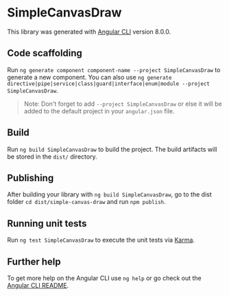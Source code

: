 # SimpleCanvasDraw

This library was generated with [Angular CLI](https://github.com/angular/angular-cli) version 8.0.0.

## Code scaffolding

Run `ng generate component component-name --project SimpleCanvasDraw` to generate a new component. You can also use `ng generate directive|pipe|service|class|guard|interface|enum|module --project SimpleCanvasDraw`.
> Note: Don't forget to add `--project SimpleCanvasDraw` or else it will be added to the default project in your `angular.json` file. 

## Build

Run `ng build SimpleCanvasDraw` to build the project. The build artifacts will be stored in the `dist/` directory.

## Publishing

After building your library with `ng build SimpleCanvasDraw`, go to the dist folder `cd dist/simple-canvas-draw` and run `npm publish`.

## Running unit tests

Run `ng test SimpleCanvasDraw` to execute the unit tests via [Karma](https://karma-runner.github.io).

## Further help

To get more help on the Angular CLI use `ng help` or go check out the [Angular CLI README](https://github.com/angular/angular-cli/blob/master/README.md).

